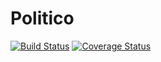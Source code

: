 # Politico

[![Build Status](https://travis-ci.com/nouwatinjacob/Politico.svg?branch=master)](https://travis-ci.com/nouwatinjacob/Politico)
[![Coverage Status](https://coveralls.io/repos/github/nouwatinjacob/Politico/badge.svg?branch=master)](https://coveralls.io/github/nouwatinjacob/Politico?branch=master)